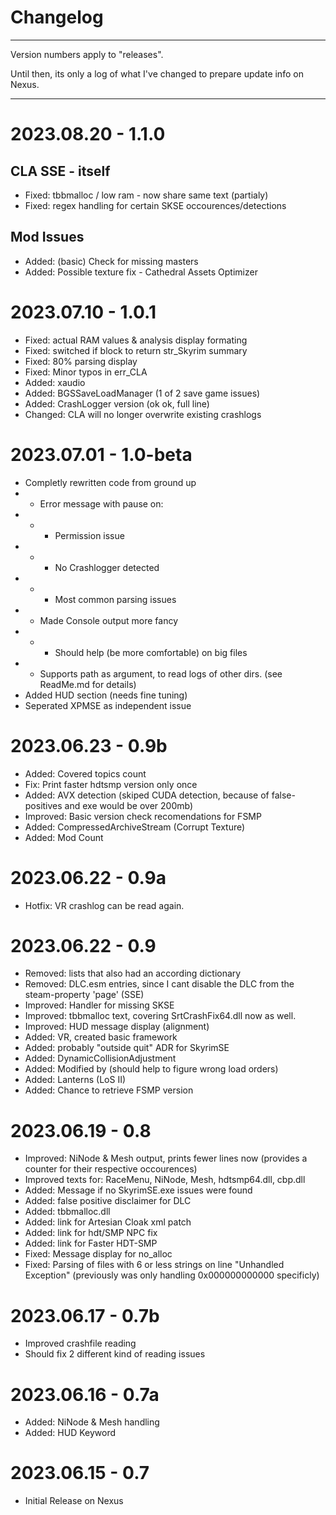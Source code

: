 # Changelog

----

Version numbers apply to "releases".

Until then, its only a log of what I've changed to prepare update info on Nexus.

----

# 2023.08.20 - 1.1.0
##  CLA SSE - itself
- Fixed: tbbmalloc / low ram - now share same text (partialy)
- Fixed: regex handling for certain SKSE occourences/detections

## Mod Issues
- Added: (basic) Check for missing masters
- Added: Possible texture fix - Cathedral Assets Optimizer 

# 2023.07.10 - 1.0.1
- Fixed: actual RAM values & analysis display formating
- Fixed: switched if block to return str_Skyrim summary
- Fixed: 80% parsing display
- Fixed: Minor typos in err_CLA
- Added: xaudio
- Added: BGSSaveLoadManager (1 of 2 save game issues)
- Added: CrashLogger version (ok ok, full line)
- Changed: CLA will no longer overwrite existing crashlogs

# 2023.07.01 - 1.0-beta
- Completly rewritten code from ground up
- - Error message with pause on:
- - - Permission issue
- - - No Crashlogger detected
- - - Most common parsing issues
- - Made Console output more fancy
- - - Should help (be more comfortable) on big files
- - Supports path as argument, to read logs of other dirs. (see ReadMe.md for details)
- Added HUD section (needs fine tuning)
- Seperated XPMSE as independent issue

# 2023.06.23 - 0.9b
- Added: Covered topics count
- Fix: Print faster hdtsmp version only once
- Added: AVX detection (skiped CUDA detection, because of false-positives and exe would be over 200mb)
- Improved: Basic version check recomendations for FSMP
- Added: CompressedArchiveStream (Corrupt Texture)
- Added: Mod Count

# 2023.06.22 - 0.9a
- Hotfix: VR crashlog can be read again.

# 2023.06.22 - 0.9
- Removed: lists that also had an according dictionary
- Removed: DLC.esm entries, since I cant disable the DLC from the steam-property 'page' (SSE)
- Improved: Handler for missing SKSE
- Improved: tbbmalloc text, covering SrtCrashFix64.dll now as well.
- Improved: HUD message display (alignment)
- Added: VR, created basic framework
- Added: probably "outside quit" ADR for SkyrimSE
- Added: DynamicCollisionAdjustment
- Added: Modified by (should help to figure wrong load orders)
- Added: Lanterns (LoS II)
- Added: Chance to retrieve FSMP version


# 2023.06.19 - 0.8
- Improved: NiNode & Mesh output, prints fewer lines now (provides a counter for their respective occourences)
- Improved texts for: RaceMenu, NiNode, Mesh, hdtsmp64.dll, cbp.dll
- Added: Message if no SkyrimSE.exe issues were found
- Added: false positive disclaimer for DLC
- Added: tbbmalloc.dll 
- Added: link for Artesian Cloak xml patch
- Added: link for hdt/SMP NPC fix
- Added: link for Faster HDT-SMP
- Fixed: Message display for no_alloc
- Fixed: Parsing of files with 6 or less strings on line "Unhandled Exception" (previously was only handling 0x000000000000 specificly)


# 2023.06.17 - 0.7b
- Improved crashfile reading
- Should fix 2 different kind of reading issues

# 2023.06.16 - 0.7a
- Added: NiNode & Mesh handling
- Added: HUD Keyword

# 2023.06.15 - 0.7
- Initial Release on Nexus